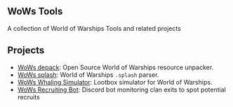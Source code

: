 ## WoWs Tools

A collection of World of Warships Tools and related projects

## Projects
* [WoWs depack](https://github.com/wows-tools/wows-depack): Open Source World of Warships resource unpacker.
* [WoWs splash](https://github.com/wows-tools/wows-depack): World of Warships `.splash` parser.
* [WoWs Whaling Simulator](https://github.com/wows-tools/wows-whaling-simulator): Lootbox simulator for World of Warships.
* [WoWs Recruiting Bot](https://github.com/wows-tools/wows-recruiting-bot): Discord bot monitoring clan exits to spot potential recruits
